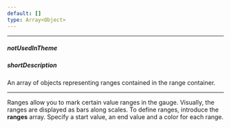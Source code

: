 ```yaml
---
default: []
type: Array<Object>
---
```

---
##### notUsedInTheme

##### shortDescription
An array of objects representing ranges contained in the range container.

---
Ranges allow you to mark certain value ranges in the gauge. Visually, the ranges are displayed as bars along scales. To define ranges, introduce the **ranges** array. Specify a start value, an end value and a color for each range.